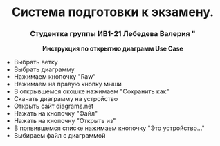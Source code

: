 <h1 align="center">Система подготовки к экзамену.</h1>
<h3 align="center">Студентка группы ИВ1-21 Лебедева Валерия "</h3>
<p align="center"><b>Инструкция по открытию диаграмм Use Case </b></p>
<ul>
<li> Выбрать ветку </li>
<li> Выбрать диаграмму </li>
<li> Нажимаем кнопочку "Raw" </li>
<li> Нажимаем на правую кнопку мыши </li>
<li> В открывшемся окошке нажимаем "Сохранить как" </li>
<li> Скачать диаграмму на устройство </li>
<li> Открыть сайт diagrams.net </li>
<li> Нажать на кнопочку "Файл" </li>
<li> Нажать на кнопочну "Открыть из" </li>
<li> В появившемся списке нажимаем кнопочку "Это устройство..." </li>
<li> Выбираем файл с диаграммой </li>
